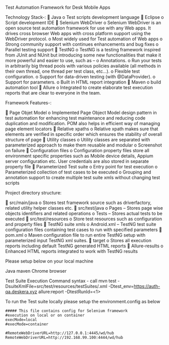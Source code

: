 Test Automation Framework
for
Desk Mobile Apps

Technology Stack-: 
 Java
o   Test scripts development language
 Eclipse
o   Script development IDE
 Selenium WebDriver
o   Selenium WebDriver is an open source test automation framework for use with any Web apps. It drives cross browser Web apps with cross platform support using the WebDriver protocol.
o   Most widely used for Test automation of Web apps
o   Strong community support with continues enhancements and bug fixes
o   Parallel testing support 
 TestNG
o   TestNG is a testing framework inspired from JUnit and NUnit but introducing some new functionalities that make it more powerful and easier to use, such as – 
o   Annotations.
o   Run your tests in arbitrarily big thread pools with various policies available (all methods in their own thread, one thread per test class, etc...).
o   Flexible test configuration.
o   Support for data-driven testing (with @DataProvider).
o   Support for parameters. 
o   Built in HTML report integration
 Maven 
o   build automation tool 
 Allure 
o   Integrated to create elaborate test execution reports that are clear to everyone in the team.

Framework Features-: 

 Page Objet Model
o   Implemented Page Object Model design pattern in test automation for enhancing test maintenance and reducing code duplication and modification. POM also helps in efficient way of managing page element locators
 Relative xpaths
o   Relative xpath makes sure that elements are verified in specific order which ensures the stability of overall structure of page
 Utility classes
o   Utility classes are separated with parameterized approach to make them reusable and modular
o   Screenshot on failure
 Configuration files
o   Configuration property files store all environment specific properties such as Mobile device details, Appium server configuration etc. User credentials are also stored in separate property file
 Parameterized Test suite 
o   Entry point for test execution
o   Parameterized collection of test cases to be executed
o   Grouping and annotation support to create multiple test suite xmls without changing test scripts

Project directory structure:

 src/main/java
o   Stores test framework source such as driverfactory, related utility helper classes etc.
 src/test/java
o   Pages – Stores page wise objects identifiers  and related operations
o   Tests – Stores actual tests to be executed 
 src/test/resources
o   Store test resources such as configuration and property files
 TestNG suite xmls
o   Android.xml – TestNG test suite configuration files containing test cases to run with specified parameters
 pom.xml 
o   Maven configuration file to run entire TestNG setup with parameterized input TestNG xml suites.
 target 
o   Stores all execution reports including default TestNG generated  HTML reports
 Allure-results
o   Enhanced HTML reports integrated to work with TestNG results

Please setup below on your local machine 


Java
maven
Chrome browser


Test Suite Execution Command syntax  -
call mvn test -DsuiteXmlFile=src/test/resources/testSuites/.xml -Dtest_env=https://auth-qa.deskera.xyz allure:report -DtestRunId=<1>

To run the Test suite locally please setup the environment.config as below 
```
##### This file contains config for Selenium framework
#execution on local or on container
execMode=local
#execMode=container

#RemoteWebDriverURL=http://127.0.0.1:4445/wd/hub
RemoteWebDriverURL=http://192.168.99.100:4444/wd/hub
```